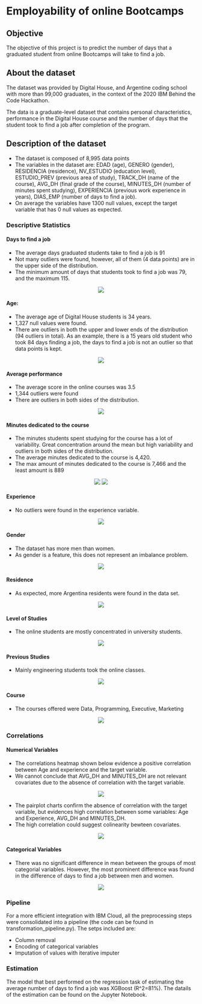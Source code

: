 # Employability of online Bootcamps

## Objective

The objective of this project is to predict the number of days that a graduated student from online Bootcamps will take to find a job.

## About the dataset

The dataset was provided by Digital House, and Argentine coding school with more than 99,000 graduates, in the context of the 2020 IBM Behind the Code Hackathon.

The data is a graduate-level dataset that contains personal characteristics, performance in the Digital House course and the number of days that the student took to find a job after completion of the program.

## Description of the dataset

* The dataset is composed of 8,995 data points
* The variables in the dataset are: EDAD (age), GENERO (gender), RESIDENCIA (residence), NV_ESTUDIO (education level), ESTUDIO_PREV (previous area of study), TRACK_DH (name of the course), AVG_DH (final grade of the course), MINUTES_DH (number of minutes spent studying), EXPERIENCIA (previous work experience in years), DIAS_EMP (number of days to find a job).
* On average the variables have 1300 null values, except the target variable that has 0 null values as expected.

### Descriptive Statistics

#### **Days to find a job**
* The average days graduated students take to find a job is 91
* Not many outliers were found, however, all of them (4 data points) are in the upper side of the distribution. 
* The minimum amount of days that students took to find a job was 79, and the maximum 115.
<p align="center">
  <img src="graphs/box_days.png" />
</p>

#### **Age**:
* The average age of Digital House students is 34 years.
* 1,327 null values were found.
* There are outliers in both the upper and lower ends of the distribution (94 outliers in total). As an example, there is a 15 years old student who took 84 days finding a job, the days to find a job is not an outlier so that data points is kept.
<p align="center">
  <img src="graphs/box_age.png" />
</p>

#### **Average performance**
* The average score in the online courses was 3.5
* 1,344 outliers were found
* There are outliers in both sides of the distribution.
<p align="center">
  <img src="graphs/box_avg.png" />
</p>

#### **Minutes dedicated to the course**
* The minutes students spent studying for the course has a lot of variability. Great concentration around the mean but high variability and outliers in both sides of the distribution.
* The average minutes dedicated to the course is 4,420.
* The max amount of minutes dedicated to the course is 7,466 and the least amount is 889

<p align="center">
  <img src="graphs/box_minutes.png"/>
  <img src="graphs/dist_minutes.png"/>
</p>

#### **Experience**
* No outliers were found in the experience variable.
<p align="center">
  <img src="graphs/box_exp.png"/>
</p>

#### **Gender**
* The dataset has more men than women.
* As gender is a feature, this does not represent an imbalance problem.
<p align="center">
  <img src="graphs/bar_gender.png"/>
</p>

#### **Residence**
* As expected, more Argentina residents were found in the data set.
<p align="center">
  <img src="graphs/bar_residence.png"/>
</p>

#### **Level of Studies**
* The online students are mostly concentrated in university students.
<p align="center">
  <img src="graphs/bar_studies.png"/>
</p>

#### **Previous Studies**
* Mainly engineering students took the online classes.
<p align="center">
  <img src="graphs/bar_prev.png"/>
</p>

#### **Course**
* The courses offered were Data, Programming, Executive, Marketing
<p align="center">
  <img src="graphs/bar_course.png"/>
</p>

### Correlations

#### Numerical Variables
* The correlations heatmap shown below evidence a positive correlation between Age and experience and the target variable.
* We cannot conclude that AVG_DH and MINUTES_DH are not relevant covariates due to the absence of correlation with the target variable.
<p align="center">
  <img src="graphs/correlations_hmap.png"/>
</p>

* The pairplot charts confirm the absence of correlation with the target variable, but evidences high correlation between some variables: Age and Experience, AVG_DH and MINUTES_DH.
* The high correlation could suggest colinearity bewteen covariates.

<p align="center">
  <img src="graphs/pairplot.png"/>
</p>

#### Categorical Variables

* There was no significant difference in mean between the groups of most categorial variables. However, the most prominent difference was found in the difference of days to find a job between men and women.

<p align="center">
  <img src="graphs/men_women.png"/>
</p>

### Pipeline

For a more efficient integration with IBM Cloud, all the preprocessing steps were consolidated into a pipeline (the code can be found in transformation_pipeline.py). The setps included are:

* Column removal
* Encoding of categorical variables
* Imputation of values with iterative imputer

### Estimation

The model that best performed on the regression task of estimating the average number of days to find a job was XGBoost (R^2=81%). The datails of the estimation can be found on the Jupyter Notebook.

